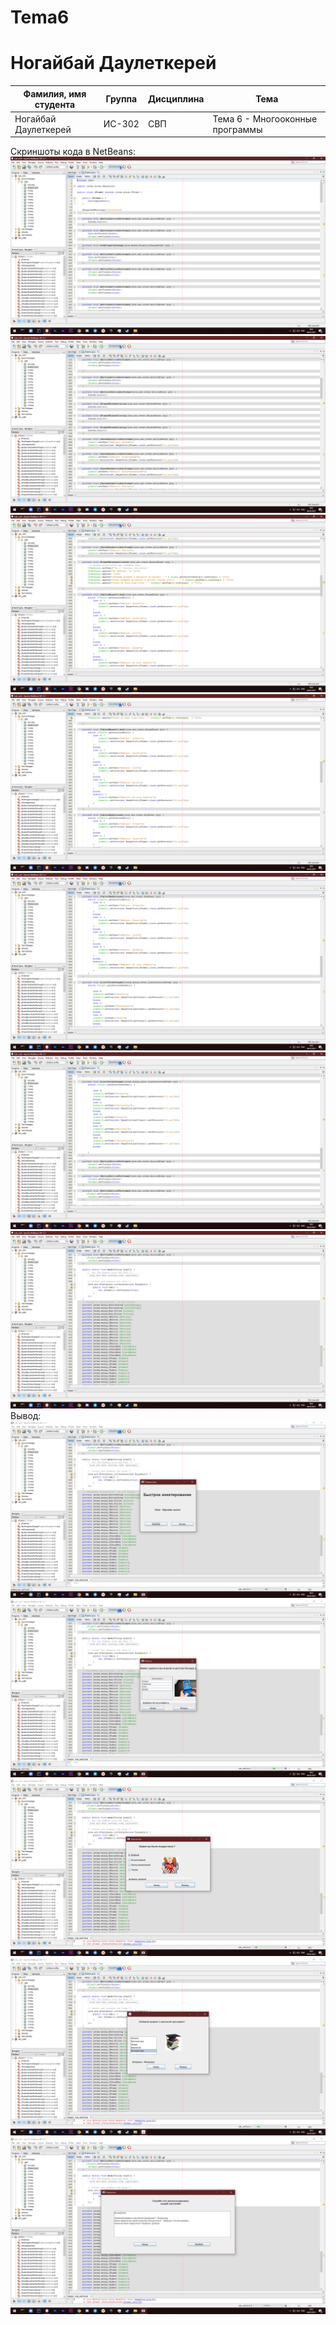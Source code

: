 # Tema6

# Ногайбай Даулеткерей

| Фамилия, имя студента | Группа | Дисциплина| Тема |
| ------ | ------ | ------ | ------ |
| Ногайбай Даулеткерей | ИС-302 | СВП | Тема 6 - Многооконные программы |


Скриншоты кода в NetBeans:
![ScreenShot](1.png)
![ScreenShot](2.png)
![ScreenShot](3.png)
![ScreenShot](4.png)
![ScreenShot](5.png)
![ScreenShot](6.png)
![ScreenShot](7.png)
Вывод:
![ScreenShot](8.png)
![ScreenShot](9.png)
![ScreenShot](10.png)
![ScreenShot](11.png)
![ScreenShot](12.png)

